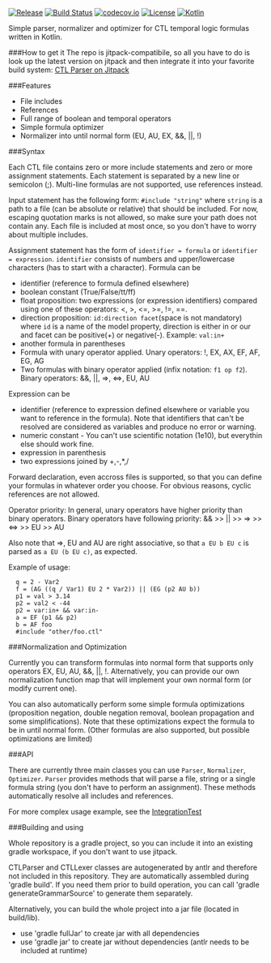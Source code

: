 [![Release](https://jitpack.io/v/sybila/CTL-Parser.svg)](https://jitpack.io/#sybila/CTL-Parser)
[![Build Status](https://travis-ci.org/sybila/CTL-Parser.svg?branch=master)](https://travis-ci.org/sybila/CTL-Parser)
[![codecov.io](https://codecov.io/github/sybila/CTL-Parser/coverage.svg?branch=master)](https://codecov.io/github/sybila/CTL-Parser?branch=master)
[![License](https://img.shields.io/badge/License-GPL%20v3-blue.svg?style=flat)](https://github.com/sybila/CTL-Parser/blob/master/LICENSE.txt)
[![Kotlin](https://img.shields.io/badge/kotlin-1.0.0-blue.svg)](http://kotlinlang.org)


Simple parser, normalizer and optimizer for CTL temporal logic formulas written in Kotlin.

###How to get it
The repo is jitpack-compatibile, so all you have to do is look up the latest version on jitpack and then integrate it into your favorite build system: [CTL Parser on Jitpack](https://jitpack.io/#sybila/CTL-Parser)

###Features

 - File includes
 - References
 - Full range of boolean and temporal operators
 - Simple formula optimizer
 - Normalizer into until normal form (EU, AU, EX, &&, ||, !)

###Syntax

Each CTL file contains zero or more include statements and zero or more assignment statements. Each statement is separated by a new line or semicolon (;). Multi-line formulas are not supported, use references instead.

Input statement has the following form: ```#include "string"``` where ```string``` is a path to a file (can be absolute or relative) that should be included. For now, escaping quotation marks is not allowed, so make sure your path does not contain any. Each file is included at most once, so you don't have to worry about multiple includes.

Assignment statement has the form of ```identifier = formula``` or ```identifier = expression```. ```identifier``` consists of numbers and upper/lowercase characters (has to start with a character). Formula can be
 - identifier (reference to formula defined elsewhere) 
 - boolean constant (True/False/tt/ff)
 - float proposition: two expressions (or expression identifiers) compared using one of these operators: <, >, <=, >=, !=, ==. 
 - direction proposition: ```id:direction facet```(space is not mandatory)  where ```id``` is a name of the model property, direction is either in or our and facet can be positive(+) or negative(-). Example: ```val:in+```
 - another formula in parentheses
 - Formula with unary operator applied. Unary operators: !, EX, AX, EF, AF, EG, AG
 - Two formulas with binary operator applied (infix notation: ```f1 op f2```). Binary operators: &&, ||, =>, <=>, EU, AU
 
Expression can be
 - identifier (reference to expression defined elsewhere or variable you want to reference in the formula). Note that identifiers that can't be resolved are considered as variables and produce no error or warning.
 - numeric constant - You can't use scientific notation (1e10), but everythin else should work fine.
 - expression in parenthesis
 - two expressions joined by +,-,*,/

Forward declaration, even accross files is supported, so that you can define your formulas in whatever order you choose. For obvious reasons, cyclic references are not allowed.

Operator priority: In general, unary operators have higher priority than binary operators. Binary operators have following priority: && >> || >> => >> <=> >> EU >> AU

Also note that =>, EU and AU are right associative, so that ```a EU b EU c``` is parsed as ```a EU (b EU c)```, as expected.

Example of usage:

```
  q = 2 - Var2
  f = (AG ((q / Var1) EU 2 * Var2)) || (EG (p2 AU b))
  p1 = val > 3.14
  p2 = val2 < -44
  p2 = var:in+ && var:in-
  a = EF (p1 && p2)
  b = AF foo
  #include "other/foo.ctl"
```

###Normalization and Optimization

Currently you can transform formulas into normal form that supports only operators EX, EU, AU, &&, ||, !. Alternatively, you can provide our own normalization function map that will implement your own normal form (or modify current one). 

You can also automatically perform some simple formula optimizations (proposition negation, double negation removal, boolean propagation and some simplifications). Note that these optimizations expect the formula to be in until normal form. (Other formulas are also supported, but possible optimizations are limited)

###API

There are currently three main classes you can use ```Parser```, ```Normalizer```, ```Optimizer```. ```Parser``` provides methods that will parse a file, string or a single formula string (you don't have to perform an assignment). These methods automatically resolve all includes and references.

For more complex usage example, see the [IntegrationTest](src/test/kotlin/cz/muni/fi/ctl/IntegrationTest.kt)

###Building and using

Whole repository is a gradle project, so you can include it into an existing gradle workspace, if you don't want to use jitpack.

CTLParser and CTLLexer classes are autogenerated by antlr and therefore not included in this repository. They are automatically assembled during 'gradle build'. If you need them prior to build operation, you can call 'gradle generateGrammarSource' to generate them separately. 

Alternatively, you can build the whole project into a jar file (located in build/lib).
- use 'gradle fullJar' to create jar with all dependencies
- use 'gradle jar' to create jar without dependencies (antlr needs to be included at runtime)
